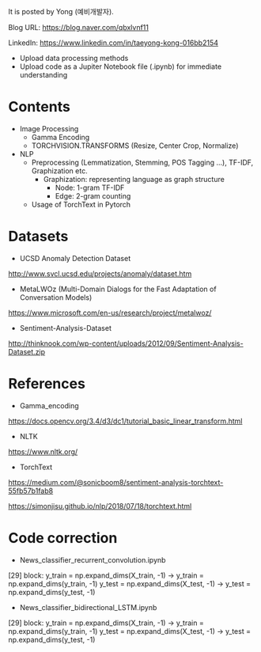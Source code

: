 
It is posted by Yong (예비개발자).

Blog URL: https://blog.naver.com/qbxlvnf11

LinkedIn: https://www.linkedin.com/in/taeyong-kong-016bb2154


- Upload data processing methods
- Upload code as a Jupiter Notebook file (.ipynb) for immediate understanding


Contents
=============

- Image Processing
  - Gamma Encoding
  - TORCHVISION.TRANSFORMS (Resize, Center Crop, Normalize)
- NLP
  - Preprocessing (Lemmatization, Stemming, POS Tagging ...), TF-IDF, Graphization etc.
    - Graphization: representing language as graph structure
      - Node: 1-gram TF-IDF
      - Edge: 2-gram counting
  - Usage of TorchText in Pytorch
  
Datasets
=============

- UCSD Anomaly Detection Dataset

http://www.svcl.ucsd.edu/projects/anomaly/dataset.htm

- MetaLWOz (Multi-Domain Dialogs for the Fast Adaptation of Conversation Models)

https://www.microsoft.com/en-us/research/project/metalwoz/

- Sentiment-Analysis-Dataset

http://thinknook.com/wp-content/uploads/2012/09/Sentiment-Analysis-Dataset.zip

References
=============

- Gamma_encoding

https://docs.opencv.org/3.4/d3/dc1/tutorial_basic_linear_transform.html

- NLTK

https://www.nltk.org/

- TorchText

https://medium.com/@sonicboom8/sentiment-analysis-torchtext-55fb57b1fab8

https://simonjisu.github.io/nlp/2018/07/18/torchtext.html

Code correction
=============

- News_classifier_recurrent_convolution.ipynb

[29] block: 
y_train = np.expand_dims(X_train, -1) -> y_train = np.expand_dims(y_train, -1)
y_test = np.expand_dims(X_test, -1) -> y_test = np.expand_dims(y_test, -1)

- News_classifier_bidirectional_LSTM.ipynb

[29] block: 
y_train = np.expand_dims(X_train, -1) -> y_train = np.expand_dims(y_train, -1)
y_test = np.expand_dims(X_test, -1) -> y_test = np.expand_dims(y_test, -1)
